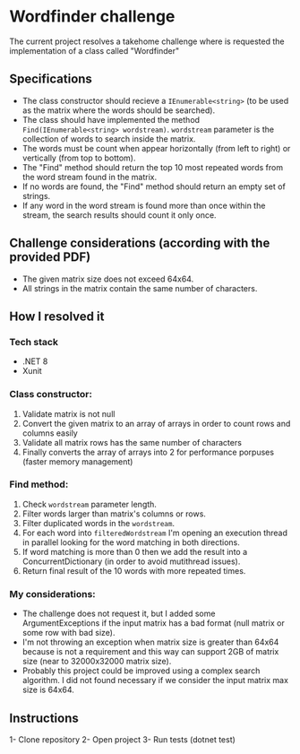# Wordfinder challenge
The current project resolves a takehome challenge where is requested the implementation of a class called "Wordfinder"

## Specifications
- The class constructor should recieve a `IEnumerable<string>` (to be used as the matrix where the words should be searched).
- The class should have implemented the method `Find(IEnumerable<string> wordstream)`. `wordstream` parameter is the collection of words to search inside the matrix.
- The words must be count when appear horizontally (from left to right) or vertically (from top to bottom).
- The "Find" method should return the top 10 most repeated words from the word stream found in the matrix.
- If no words are found, the "Find" method should return an empty set of strings.
- If any word in the word stream is found more than once within the stream, the search results should count it only once.

## Challenge considerations (according with the provided PDF)
- The given matrix size does not exceed 64x64.
- All strings in the matrix contain the same number of characters.

## How I resolved it
### Tech stack
- .NET 8
- Xunit

### Class constructor:
1. Validate matrix is not null
2. Convert the given matrix to an array of arrays in order to count rows and columns easily
3. Validate all matrix rows has the same number of characters
4. Finally converts the array of arrays into 2 for performance porpuses (faster memory management)

### Find method:
1. Check `wordstream` parameter length.
2. Filter words larger than matrix's columns or rows.
3. Filter duplicated words in the `wordstream`.
4. For each word into `filteredWordstream` I'm opening an execution thread in parallel looking for the word matching in both directions.
5. If word matching is more than 0 then we add the result into a ConcurrentDictionary (in order to avoid mutithread issues).
6. Return final result of the 10 words with more repeated times.

### My considerations:
- The challenge does not request it, but I added some ArgumentExceptions if the input matrix has a bad format (null matrix or some row with bad size).
- I'm not throwing an exception when matrix size is greater than 64x64 because is not a requirement and this way can support 2GB of matrix size (near to 32000x32000 matrix size).
- Probably this project could be improved using a complex search algorithm. I did not found necessary if we consider the input matrix max size is 64x64.

## Instructions
1- Clone repository
2- Open project
3- Run tests (dotnet test)